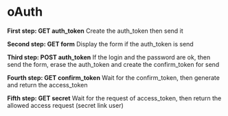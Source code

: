 # oAuth


__First step: GET auth_token__
Create the auth_token then send it

__Second step: GET form__
Display the form if the auth_token is send

__Third step: POST auth_token__
If the login and the password are ok, then send the form, erase the auth_token and create the confirm_token for send

__Fourth step: GET confirm_token__
Wait for the confirm_token, then generate and return the access_token

__Fifth step: GET secret__
Wait for the request of access_token, then return the allowed access request (secret link user)
